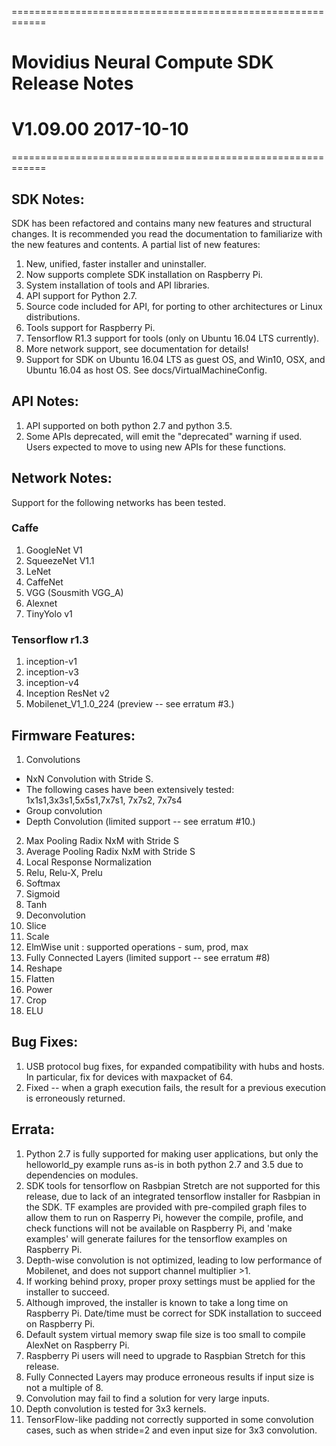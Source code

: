 ============================================================
# Movidius Neural Compute SDK Release Notes
# V1.09.00 2017-10-10
============================================================

## SDK Notes: 
SDK has been refactored and contains many new features and structural changes. It is recommended you read the documentation to familiarize with the new features and contents.  A partial list of new features:

1. New, unified, faster installer and uninstaller.
2. Now supports complete SDK installation on Raspberry Pi.
3. System installation of tools and API libraries.
4. API support for Python 2.7.
5. Source code included for API, for porting to other architectures or Linux distributions.
6. Tools support for Raspberry Pi.
7. Tensorflow R1.3 support for tools (only on Ubuntu 16.04 LTS currently).
8. More network support, see documentation for details!
9. Support for SDK on Ubuntu 16.04 LTS as guest OS, and Win10, OSX, and Ubuntu 16.04 as host OS. See docs/VirtualMachineConfig.

## API Notes:
1. API supported on both python 2.7 and python 3.5.
2. Some APIs deprecated, will emit the "deprecated" warning if used. Users expected to move to using new APIs for these functions.

## Network Notes:
Support for the following networks has been tested.

### Caffe
1. GoogleNet V1 
2. SqueezeNet V1.1 
3. LeNet 
4. CaffeNet 
5. VGG (Sousmith VGG_A)
6. Alexnet
7. TinyYolo v1

### Tensorflow r1.3
1. inception-v1
2. inception-v3
3. inception-v4
4. Inception ResNet v2
5. Mobilenet_V1_1.0_224 (preview -- see erratum #3.)

## Firmware Features:
1. Convolutions
  - NxN Convolution with Stride S.
  - The following cases have been extensively tested: 1x1s1,3x3s1,5x5s1,7x7s1, 7x7s2, 7x7s4
  - Group convolution
  - Depth Convolution (limited support -- see erratum #10.)
2. Max Pooling Radix NxM with Stride S
3. Average Pooling Radix NxM with Stride S
4. Local Response Normalization
5. Relu, Relu-X, Prelu
6. Softmax
7. Sigmoid
8. Tanh
9. Deconvolution
10. Slice
11. Scale
12. ElmWise unit : supported operations - sum, prod, max 
13. Fully Connected Layers (limited support -- see erratum #8)
14. Reshape
15. Flatten
16. Power
17. Crop
18. ELU

## Bug Fixes:
1. USB protocol bug fixes, for expanded compatibility with hubs and hosts. In particular, fix for devices with maxpacket of 64.
2. Fixed -- when a graph execution fails, the result for a previous execution is erroneously returned.
     
## Errata:
1. Python 2.7 is fully supported for making user applications, but only the helloworld_py example runs as-is in both python 2.7 and 3.5 due to dependencies on modules.
2. SDK tools for tensorflow on Rasbpian Stretch are not supported for this release, due to lack of an integrated tensorflow installer for Rasbpian in the SDK. TF examples are provided with pre-compiled graph files to allow them to run on Rasperry Pi, however the compile, profile, and check functions will not be available on Raspberry Pi, and 'make examples' will generate failures for the tensorflow examples on Raspberry Pi.
3. Depth-wise convolution is not optimized, leading to low performance of Mobilenet, and does not support channel multiplier >1.
4. If working behind proxy, proper proxy settings must be applied for the installer to succeed. 
5. Although improved, the installer is known to take a long time on Raspberry Pi. Date/time must be correct for SDK installation to succeed on Raspberry Pi.
6. Default system virtual memory swap file size is too small to compile AlexNet on Raspberry Pi.
7. Raspberry Pi users will need to upgrade to Raspbian Stretch for this release.
8. Fully Connected Layers may produce erroneous results if input size is not a multiple of 8.
9. Convolution may fail to find a solution for very large inputs.
10. Depth convolution is tested for 3x3 kernels.
11. TensorFlow-like padding not correctly supported in some convolution cases, such as when stride=2 and even input size for 3x3 convolution.
